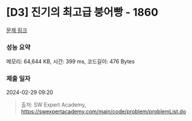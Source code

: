 # [D3] 진기의 최고급 붕어빵 - 1860 

[문제 링크](https://swexpertacademy.com/main/code/problem/problemDetail.do?contestProbId=AV5LsaaqDzYDFAXc) 

### 성능 요약

메모리: 64,644 KB, 시간: 399 ms, 코드길이: 476 Bytes

### 제출 일자

2024-02-29 09:20



> 출처: SW Expert Academy, https://swexpertacademy.com/main/code/problem/problemList.do
